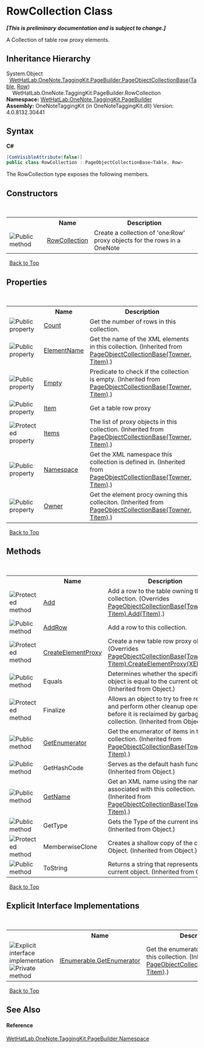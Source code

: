 # RowCollection Class
 _**\[This is preliminary documentation and is subject to change.\]**_

A Collection of table row proxy elements.


## Inheritance Hierarchy
System.Object<br />&nbsp;&nbsp;<a href="c5ad82e0-0fdd-bbe5-7422-61f37e0f78d2">WetHatLab.OneNote.TaggingKit.PageBuilder.PageObjectCollectionBase</a>(<a href="27dfc48a-6070-557b-cdfa-2152403138b3">Table</a>, <a href="f05be1a3-e029-f22c-2aa9-fdd4596fe0b4">Row</a>)<br />&nbsp;&nbsp;&nbsp;&nbsp;WetHatLab.OneNote.TaggingKit.PageBuilder.RowCollection<br />
**Namespace:**&nbsp;<a href="56352230-71f2-f4b7-63a8-983965663af5">WetHatLab.OneNote.TaggingKit.PageBuilder</a><br />**Assembly:**&nbsp;OneNoteTaggingKit (in OneNoteTaggingKit.dll) Version: 4.0.8132.30441

## Syntax

**C#**<br />
``` C#
[ComVisibleAttribute(false)]
public class RowCollection : PageObjectCollectionBase<Table, Row>
```

The RowCollection type exposes the following members.


## Constructors
&nbsp;<table><tr><th></th><th>Name</th><th>Description</th></tr><tr><td>![Public method](media/pubmethod.gif "Public method")</td><td><a href="0fead649-aa59-0d78-c407-6b537ca0af2c">RowCollection</a></td><td>
Create a collection of 'one:Row' proxy objects for the rows in a OneNote</td></tr></table>&nbsp;
<a href="#rowcollection-class">Back to Top</a>

## Properties
&nbsp;<table><tr><th></th><th>Name</th><th>Description</th></tr><tr><td>![Public property](media/pubproperty.gif "Public property")</td><td><a href="bd779864-fed8-c8ba-3078-8c697060f992">Count</a></td><td>
Get the number of rows in this collection.</td></tr><tr><td>![Public property](media/pubproperty.gif "Public property")</td><td><a href="7f357b9b-bf0e-cdc7-8e6f-013cea9acb64">ElementName</a></td><td>
Get the name of the XML elements in this collection.
 (Inherited from <a href="c5ad82e0-0fdd-bbe5-7422-61f37e0f78d2">PageObjectCollectionBase(Towner, Titem)</a>.)</td></tr><tr><td>![Public property](media/pubproperty.gif "Public property")</td><td><a href="5474e171-7a1b-eb2b-1943-50e76eefd49f">Empty</a></td><td>
Predicate to check if the collection is empty.
 (Inherited from <a href="c5ad82e0-0fdd-bbe5-7422-61f37e0f78d2">PageObjectCollectionBase(Towner, Titem)</a>.)</td></tr><tr><td>![Public property](media/pubproperty.gif "Public property")</td><td><a href="5cfdae2d-3919-99d0-d31a-a0634f0e39bb">Item</a></td><td>
Get a table row proxy</td></tr><tr><td>![Protected property](media/protproperty.gif "Protected property")</td><td><a href="1c9040bb-51fc-0f2d-9fb9-64eecf110440">Items</a></td><td>
The list of proxy objects in this collection.
 (Inherited from <a href="c5ad82e0-0fdd-bbe5-7422-61f37e0f78d2">PageObjectCollectionBase(Towner, Titem)</a>.)</td></tr><tr><td>![Public property](media/pubproperty.gif "Public property")</td><td><a href="4d45a8f3-e827-2a99-7838-225d6a8a5914">Namespace</a></td><td>
Get the XML namespace this collection is defined in.
 (Inherited from <a href="c5ad82e0-0fdd-bbe5-7422-61f37e0f78d2">PageObjectCollectionBase(Towner, Titem)</a>.)</td></tr><tr><td>![Public property](media/pubproperty.gif "Public property")</td><td><a href="90bf4824-5a5c-fe52-09c5-04255c2f4e80">Owner</a></td><td>
Get the element procy owning this colleciton.
 (Inherited from <a href="c5ad82e0-0fdd-bbe5-7422-61f37e0f78d2">PageObjectCollectionBase(Towner, Titem)</a>.)</td></tr></table>&nbsp;
<a href="#rowcollection-class">Back to Top</a>

## Methods
&nbsp;<table><tr><th></th><th>Name</th><th>Description</th></tr><tr><td>![Protected method](media/protmethod.gif "Protected method")</td><td><a href="74d53aec-066e-b622-98fc-3845ab8dfff2">Add</a></td><td>
Add a row to the table owning this collection.
 (Overrides <a href="4cef74a8-8d65-d67f-dcf2-ddda09497752">PageObjectCollectionBase(Towner, Titem).Add(Titem)</a>.)</td></tr><tr><td>![Public method](media/pubmethod.gif "Public method")</td><td><a href="d842ef66-b74c-2ae7-9408-ee65ed2dd71f">AddRow</a></td><td>
Add a row to this collection.</td></tr><tr><td>![Protected method](media/protmethod.gif "Protected method")</td><td><a href="be022d83-e668-526b-e5c7-bf08e924d70e">CreateElementProxy</a></td><td>
Create a new table row proxy object.
 (Overrides <a href="77ad35a0-2fff-4b5d-3a42-c9667420d38c">PageObjectCollectionBase(Towner, Titem).CreateElementProxy(XElement)</a>.)</td></tr><tr><td>![Public method](media/pubmethod.gif "Public method")</td><td>Equals</td><td>
Determines whether the specified object is equal to the current object.
 (Inherited from Object.)</td></tr><tr><td>![Protected method](media/protmethod.gif "Protected method")</td><td>Finalize</td><td>
Allows an object to try to free resources and perform other cleanup operations before it is reclaimed by garbage collection.
 (Inherited from Object.)</td></tr><tr><td>![Public method](media/pubmethod.gif "Public method")</td><td><a href="3e98dc1d-cc11-fd00-5343-423f37fae517">GetEnumerator</a></td><td>
Get the enumerator of items in this collection.
 (Inherited from <a href="c5ad82e0-0fdd-bbe5-7422-61f37e0f78d2">PageObjectCollectionBase(Towner, Titem)</a>.)</td></tr><tr><td>![Public method](media/pubmethod.gif "Public method")</td><td>GetHashCode</td><td>
Serves as the default hash function.
 (Inherited from Object.)</td></tr><tr><td>![Public method](media/pubmethod.gif "Public method")</td><td><a href="bfdd5b98-98f2-dc77-7545-c636ef667b9b">GetName</a></td><td>
Get an XML name using the namespave associated with this collection.
 (Inherited from <a href="c5ad82e0-0fdd-bbe5-7422-61f37e0f78d2">PageObjectCollectionBase(Towner, Titem)</a>.)</td></tr><tr><td>![Public method](media/pubmethod.gif "Public method")</td><td>GetType</td><td>
Gets the Type of the current instance.
 (Inherited from Object.)</td></tr><tr><td>![Protected method](media/protmethod.gif "Protected method")</td><td>MemberwiseClone</td><td>
Creates a shallow copy of the current Object.
 (Inherited from Object.)</td></tr><tr><td>![Public method](media/pubmethod.gif "Public method")</td><td>ToString</td><td>
Returns a string that represents the current object.
 (Inherited from Object.)</td></tr></table>&nbsp;
<a href="#rowcollection-class">Back to Top</a>

## Explicit Interface Implementations
&nbsp;<table><tr><th></th><th>Name</th><th>Description</th></tr><tr><td>![Explicit interface implementation](media/pubinterface.gif "Explicit interface implementation")![Private method](media/privmethod.gif "Private method")</td><td><a href="0fea3e26-3bae-af68-92b5-d0392fbce27e">IEnumerable.GetEnumerator</a></td><td>
Get the enumerator of objects in this collection.
 (Inherited from <a href="c5ad82e0-0fdd-bbe5-7422-61f37e0f78d2">PageObjectCollectionBase(Towner, Titem)</a>.)</td></tr></table>&nbsp;
<a href="#rowcollection-class">Back to Top</a>

## See Also


#### Reference
<a href="56352230-71f2-f4b7-63a8-983965663af5">WetHatLab.OneNote.TaggingKit.PageBuilder Namespace</a><br />